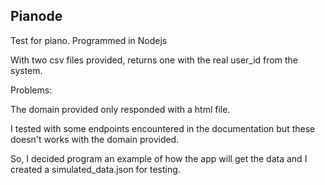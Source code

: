 ## Pianode
Test for piano. Programmed in Nodejs

With two csv files provided, returns one with the real user_id from the system.

Problems:

The domain provided only responded with a html file.

I tested with some endpoints encountered in the documentation but these doesn't works with the domain provided.

So, I decided program an example of how the app will get the data and I created a simulated_data.json for testing.




